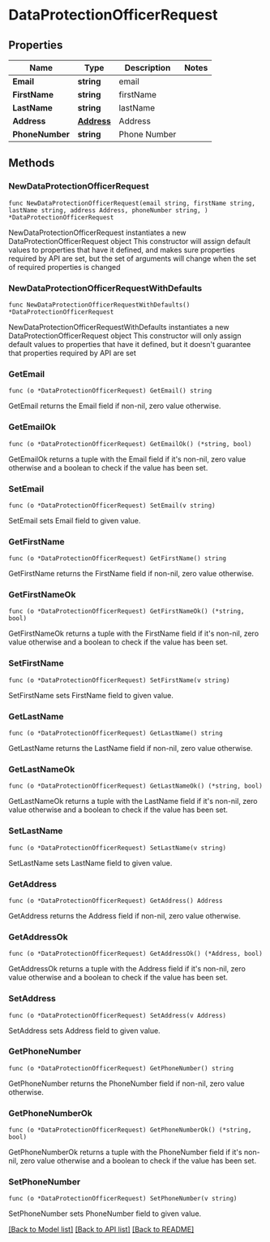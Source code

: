 # DataProtectionOfficerRequest

## Properties

Name | Type | Description | Notes
------------ | ------------- | ------------- | -------------
**Email** | **string** | email | 
**FirstName** | **string** | firstName | 
**LastName** | **string** | lastName | 
**Address** | [**Address**](Address.md) | Address | 
**PhoneNumber** | **string** | Phone Number | 

## Methods

### NewDataProtectionOfficerRequest

`func NewDataProtectionOfficerRequest(email string, firstName string, lastName string, address Address, phoneNumber string, ) *DataProtectionOfficerRequest`

NewDataProtectionOfficerRequest instantiates a new DataProtectionOfficerRequest object
This constructor will assign default values to properties that have it defined,
and makes sure properties required by API are set, but the set of arguments
will change when the set of required properties is changed

### NewDataProtectionOfficerRequestWithDefaults

`func NewDataProtectionOfficerRequestWithDefaults() *DataProtectionOfficerRequest`

NewDataProtectionOfficerRequestWithDefaults instantiates a new DataProtectionOfficerRequest object
This constructor will only assign default values to properties that have it defined,
but it doesn't guarantee that properties required by API are set

### GetEmail

`func (o *DataProtectionOfficerRequest) GetEmail() string`

GetEmail returns the Email field if non-nil, zero value otherwise.

### GetEmailOk

`func (o *DataProtectionOfficerRequest) GetEmailOk() (*string, bool)`

GetEmailOk returns a tuple with the Email field if it's non-nil, zero value otherwise
and a boolean to check if the value has been set.

### SetEmail

`func (o *DataProtectionOfficerRequest) SetEmail(v string)`

SetEmail sets Email field to given value.


### GetFirstName

`func (o *DataProtectionOfficerRequest) GetFirstName() string`

GetFirstName returns the FirstName field if non-nil, zero value otherwise.

### GetFirstNameOk

`func (o *DataProtectionOfficerRequest) GetFirstNameOk() (*string, bool)`

GetFirstNameOk returns a tuple with the FirstName field if it's non-nil, zero value otherwise
and a boolean to check if the value has been set.

### SetFirstName

`func (o *DataProtectionOfficerRequest) SetFirstName(v string)`

SetFirstName sets FirstName field to given value.


### GetLastName

`func (o *DataProtectionOfficerRequest) GetLastName() string`

GetLastName returns the LastName field if non-nil, zero value otherwise.

### GetLastNameOk

`func (o *DataProtectionOfficerRequest) GetLastNameOk() (*string, bool)`

GetLastNameOk returns a tuple with the LastName field if it's non-nil, zero value otherwise
and a boolean to check if the value has been set.

### SetLastName

`func (o *DataProtectionOfficerRequest) SetLastName(v string)`

SetLastName sets LastName field to given value.


### GetAddress

`func (o *DataProtectionOfficerRequest) GetAddress() Address`

GetAddress returns the Address field if non-nil, zero value otherwise.

### GetAddressOk

`func (o *DataProtectionOfficerRequest) GetAddressOk() (*Address, bool)`

GetAddressOk returns a tuple with the Address field if it's non-nil, zero value otherwise
and a boolean to check if the value has been set.

### SetAddress

`func (o *DataProtectionOfficerRequest) SetAddress(v Address)`

SetAddress sets Address field to given value.


### GetPhoneNumber

`func (o *DataProtectionOfficerRequest) GetPhoneNumber() string`

GetPhoneNumber returns the PhoneNumber field if non-nil, zero value otherwise.

### GetPhoneNumberOk

`func (o *DataProtectionOfficerRequest) GetPhoneNumberOk() (*string, bool)`

GetPhoneNumberOk returns a tuple with the PhoneNumber field if it's non-nil, zero value otherwise
and a boolean to check if the value has been set.

### SetPhoneNumber

`func (o *DataProtectionOfficerRequest) SetPhoneNumber(v string)`

SetPhoneNumber sets PhoneNumber field to given value.



[[Back to Model list]](../README.md#documentation-for-models) [[Back to API list]](../README.md#documentation-for-api-endpoints) [[Back to README]](../README.md)


